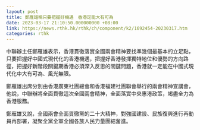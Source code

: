 ```yaml
---
layout: post
title: 鄭雁雄稱只要把握好機遇　香港定能大有可為
date: 2023-03-17 21:10:50.000000000 +08:00
link: https://news.rthk.hk/rthk/ch/component/k2/1692454-20230317.htm
categories: rthk
---
```


中聯辦主任鄭雁雄表示，香港貫徹落實全國兩會精神要找準幾個最基本的立足點，只要把握好中國式現代化的香港機遇，把握好香港發揮獨特地位和優勢的方向路徑，把握好新階段關鍵期香港必須深入反思的關鍵問題，香港就一定能在中國式現代化中大有可為、風光無限。

鄭雁雄出席分別由香港廣東社團總會和香港福建社團聯會舉行的兩會精神宣講會，他說，中聯辦將全面貫徹這次全國兩會精神，全面落實中央惠港政策，竭盡全力為香港服務。

鄭雁雄又說，全國兩會全面貫徹黨的二十大精神，對強國建設、民族復興進行再動員再部署，凝聚全黨全軍全國各族人民力量團結奮進。
